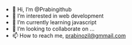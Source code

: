 - 👋 Hi, I’m @Prabingithub
- 👀 I’m interested in web development
- 🌱 I’m currently learning javascript
- 💞️ I’m looking to collaborate on ...
- 📫 How to reach me, prabinozil@gmmail.com

<!---
Prabingithub/Prabingithub is a ✨ special ✨ repository because its `README.md` (this file) appears on your GitHub profile.
You can click the Preview link to take a look at your changes.
--->
